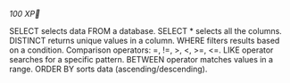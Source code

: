 _100 XP🔽_ 

SELECT selects data FROM a database.
SELECT * selects all the columns.
DISTINCT returns unique values in a column.
WHERE filters results based on a condition.
Comparison operators: =, !=, >, <, >=, <=.
LIKE operator searches for a specific pattern.
BETWEEN operator matches values in a range.
ORDER BY sorts data (ascending/descending).
